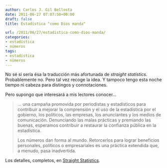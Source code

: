 ```yaml
---
author: Carlos J. Gil Bellosta
date: 2011-06-27 07:07:50+00:00
draft: false
title: Estadística "como Dios manda"

url: /2011/06/27/estadistica-como-dios-manda/
categories:
- estadística
- números
tags:
- estadística
- números
---
```


No sé si sería ésa la traducción más afortunada de _straight statistics_. Probablemente no. Pero tal vez recoge la idea. Y tampoco tengo esta noche tiempo ni cabeza para distingos y connotaciones.

Pero supongo que interesará a mis lectores conocer...


>... una campaña promovida por periodistas y estadísticos para contribuir a mejorar la comprensión y el uso de la estadística por el gobierno, los políticos, las empresas, los anunciantes y los medios de comunicación. Denunciando las malas prácticas y premiando las buenas, esperamos contribuir a restaurar la confianza pública en la estadística.
>
>Los números dan forma al mundo. Retorcerlos para lograr beneficios personales, políticos o empresariales es una práctica extendida que, a menudo, pasa inadvertida.


Los detalles, completos, en [Straight Statistics](http://www.straightstatistics.org/).

